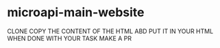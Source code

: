 # microapi-main-website
CLONE COPY THE CONTENT OF THE HTML ABD PUT IT IN YOUR HTML WHEN DONE WITH YOUR TASK MAKE A PR 


